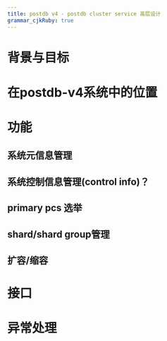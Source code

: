 ```yaml
---
title: postdb v4 - postdb cluster service 高层设计
grammar_cjkRuby: true
---
```

# 背景与目标


# 在postdb-v4系统中的位置

# 功能
## 系统元信息管理
## 系统控制信息管理(control info)？
## primary pcs 选举
## shard/shard group管理
## 扩容/缩容


# 接口

# 异常处理

